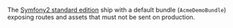 The [Symfony2 standard edition](https://github.com/symfony/symfony-standard) ship with a default bundle (`AcmeDemoBundle`) exposing routes
and assets that must not be sent on production.
